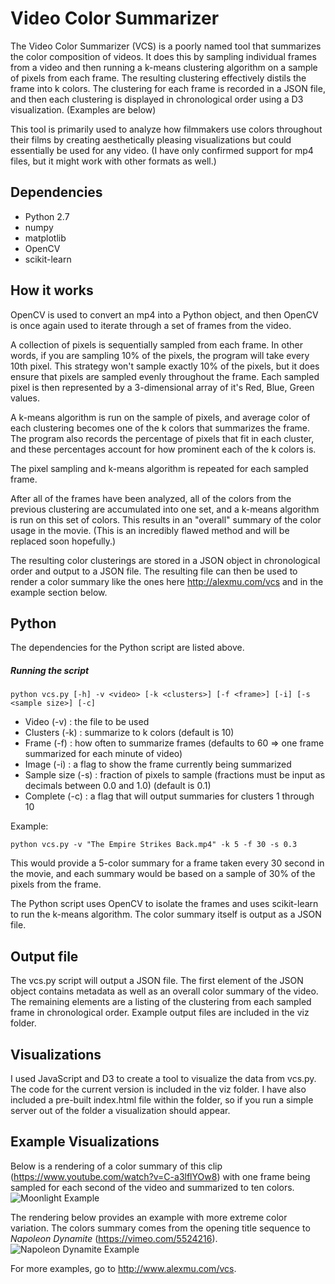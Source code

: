 # Video Color Summarizer
The Video Color Summarizer (VCS) is a poorly named tool that summarizes the color composition of videos. It does this by sampling individual frames from a video and then running a k-means clustering algorithm on a sample of pixels from each frame. The resulting clustering effectively distils the frame into k colors. The clustering for each frame is recorded in a JSON file, and then each clustering is displayed in chronological order using a D3 visualization. (Examples are below)

This tool is primarily used to analyze how filmmakers use colors throughout their films by creating aesthetically pleasing visualizations but could essentially be used for any video. (I have only confirmed support for mp4 files, but it might work with other formats as well.)

## Dependencies
- Python 2.7
- numpy
- matplotlib
- OpenCV
- scikit-learn

## How it works

OpenCV is used to convert an mp4 into a Python object, and then OpenCV is once again used to iterate through a set of frames from the video.

A collection of pixels is sequentially sampled from each frame. In other words, if you are sampling 10% of the pixels, the program will take every 10th pixel. This strategy won't sample exactly 10% of the pixels, but it does ensure that pixels are sampled evenly throughout the frame. Each sampled pixel is then represented by a 3-dimensional array of it's Red, Blue, Green values.

A k-means algorithm is run on the sample of pixels, and average color of each clustering becomes one of the k colors that summarizes the frame. The program also records the percentage of pixels that fit in each cluster, and these percentages account for how prominent each of the k colors is.

The pixel sampling and k-means algorithm is repeated for each sampled frame.

After all of the frames have been analyzed, all of the colors from the previous clustering are accumulated into one set, and a k-means algorithm is run on this set of colors. This results in an "overall" summary of the color usage in the movie. (This is an incredibly flawed method and will be replaced soon hopefully.)

The resulting color clusterings are stored in a JSON object in chronological order and output to a JSON file. The resulting file can then be used to render a color summary like the ones here http://alexmu.com/vcs and in the example section below.

## Python
The dependencies for the Python script are listed above.

##### Running the script
    python vcs.py [-h] -v <video> [-k <clusters>] [-f <frame>] [-i] [-s <sample size>] [-c]

- Video (-v) : the file to be used
- Clusters (-k) : summarize to k colors (default is 10)
- Frame (-f) : how often to summarize frames (defaults to 60 => one frame summarized for each minute of video)
- Image (-i) : a flag to show the frame currently being summarized
- Sample size (-s) : fraction of pixels to sample (fractions must be input as decimals between 0.0 and 1.0) (default is 0.1)
- Complete (-c) : a flag that will output summaries for clusters 1 through 10

Example:

    python vcs.py -v "The Empire Strikes Back.mp4" -k 5 -f 30 -s 0.3

This would provide a 5-color summary for a frame taken every 30 second in the movie, and each summary would be based on a sample of 30% of the pixels from the frame.

The Python script uses OpenCV to isolate the frames and uses scikit-learn to run the k-means algorithm. The color summary itself is output as a JSON file.

## Output file
The vcs.py script will output a JSON file. The first element of the JSON object contains metadata as well as an overall color summary of the video. The remaining elements are a listing of the clustering from each sampled frame in chronological order. Example output files are included in the viz folder.

## Visualizations
I used JavaScript and D3 to create a tool to visualize the data from vcs.py. The code for the current version is included in the viz folder. I have also included a pre-built index.html file within the folder, so if you run a simple server out of the folder a visualization should appear.

## Example Visualizations
Below is a rendering of a color summary of this clip (https://www.youtube.com/watch?v=C-a3lflYOw8) with one frame being sampled for each second of the video and summarized to ten colors.
![Moonlight Example](http://alexmu.com/MoonlightClip.PNG)

The rendering below provides an example with more extreme color variation. The colors summary comes from the opening title sequence to <i>Napoleon Dynamite</i> (https://vimeo.com/5524216).
![Napoleon Dynamite Example](http://alexmu.com/NapoleonDynamite.PNG)

For more examples, go to http://www.alexmu.com/vcs.

